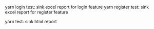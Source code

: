 yarn login test: sink excel report for login feature
yarn register test: sink excel report for register feature

yarn test: sink html report
